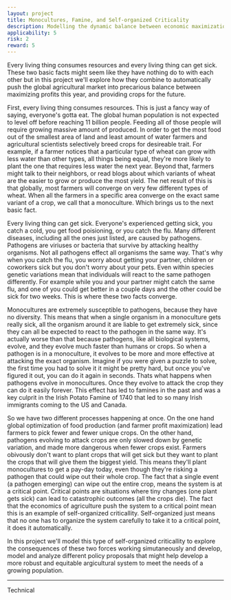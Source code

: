```yaml
---
layout: project
title: Monocultures, Famine, and Self-organized Criticality 
description: Modelling the dynamic balance between economic maximization and ecological stability in agriculture 
applicability: 5
risk: 2
reward: 5
---
```


Every living thing consumes resources and every living thing can get sick. These two basic facts might seem like they have nothing do to with each other but in this project we'll explore how they combine to automatically push the global agricultural market into precarious balance between maximizing profits this year, and providing crops for the future. 

First, every living thing consumes resources. This is just a fancy way of saying, everyone's gotta eat. The global human population is not expected to level off before reaching 11 billion people. Feeding all of those people will require growing massive amount of produced. In order to get the most food out of the smallest area of land and least amount of water farmers and agricultural scientists selectively breed crops for desireable trait. For example, if a farmer notices that a particular type of wheat can grow with less water than other types, all things being equal, they're more likely to plant the one that requires less water the next year. Beyond that, farmers might talk to their neighbors, or read blogs about which variants of wheat are the easier to grow or produce the most yield. The net result of this is that globally, most farmers will converge on very few different types of wheat. When all the farmers in a specific area converge on the exact same variant of a crop, we call that a monoculture. Which brings us to the next basic fact. 

Every living thing can get sick. Everyone's experienced getting sick, you catch a cold, you get food poisioning, or you catch the flu. Many different diseases, including all the ones just listed, are caused by pathogens. Pathogens are viriuses or bacteria that survive by attacking healthy organisms. Not all pathogens effect all organisms the same way. That's why when you catch the flu, you worry about getting your partner, children or coworkers sick but you don't worry about your pets. Even within species genetic variations mean that individuals will react to the same pathogen differently. For example while you and your partner might catch the same flu, and one of you could get better in a couple days and the other could be sick for two weeks. This is where these two facts converge.

Monocultures are extremely susceptible to pathogens, because they have no diversity. This means that when a single organism in a monoculture gets really sick, all the organism around it are liable to get extremely sick, since they can all be expected to react to the pathogen in the same way. It's actually worse than that because pathogens, like all biological systems, evolve, and they evolve much faster than humans or crops. So when a pathogen is in a monoculture, it evolves to be more and more effective at attacking the exact organism. Imagine if you were given a puzzle to solve, the first time you had to solve it it might be pretty hard, but once you've figured it out, you can do it again in seconds. Thats what happens when pathogens evolve in monocultures. Once they evolve to attack the crop they can do it easily forever. This effect has led to famines in the past and was a key culprit in the Irish Potato Famine of 1740 that led to so many Irish immigrants coming to the US and Canada. 

So we have two different processes happening at once. On the one hand global optimization of food production (and farmer profit maximization) lead farmers to pick fewer and fewer unique crops. On the other hand, pathogens evolving to attack crops are only slowed down by genetic variation, and made more dangerous when fewer crops exist. Farmers obivously don't want to plant crops that will get sick but they want to plant the crops that will give them the biggest yield. This means they'll plant monocultures to get a pay-day today, even though they're risking a pathogen that could wipe out their whole crop. The fact that a single event (a pathogen emerging) can wipe out the entire crop, means the system is at a critical point. Critical points are situations where tiny changes (one plant gets sick) can lead to catastrophic outcomes (all the crops die). The fact that the economics of agriculture push the system to a critical point mean this is an example of self-organized criticallity. Self-organized just means that no one has to organize the system carefully to take it to a critical point, it does it automatically. 

In this project we'll model this type of self-organized criticallity to explore the consequences of these two forces working simutaneously and develop, model and analyze different policy proposals that might help develop a more robust and equitable argicultural system to meet the needs of a growing population. 

<hr />

Technical 
